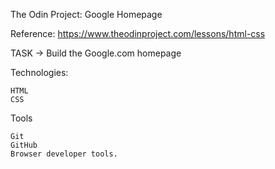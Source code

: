 The Odin Project: Google Homepage

Reference: https://www.theodinproject.com/lessons/html-css

TASK -> Build the Google.com homepage

Technologies:

    HTML
    CSS

Tools

    Git
    GitHub
    Browser developer tools.
